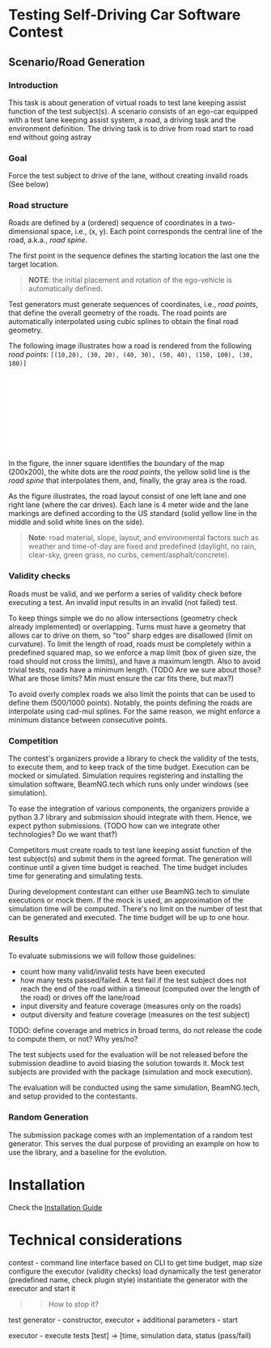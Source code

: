 # Testing Self-Driving Car Software Contest

## Scenario/Road Generation

### Introduction
This task is about generation of virtual roads to test lane keeping assist function of the test subject(s). A scenario consists of an ego-car equipped with a test lane keeping assist system, a road, a driving task and the environment definition.  The driving task is to drive from road start to road end without going astray

### Goal
Force the test subject to drive of the lane, without creating invalid roads (See below)


### Road structure
Roads are defined by a (ordered) sequence of coordinates in a two-dimensional space, i.e., (x, y). Each point corresponds the central line of the road, a.k.a., *road spine*. 

The first point in the sequence defines the starting location the last one the target location.

> **NOTE**: the initial placement and rotation of the ego-vehicle is automatically defined.

Test generators must generate sequences of coordinates, i.e., *road points*, that define the overall geometry of the roads. The road points are automatically interpolated using cubic splines to obtain the final road geometry.

The following image illustrates how a road is rendered from the following *road points*: 
`[(10,20), (30, 20), (40, 30), (50, 40), (150, 100), (30, 180)]`

![Sample Road caption="test"](./figures/road_sample.pdf "Sample Road")

In the figure, the inner square identifies the boundary of the map (200x200), the white dots are the *road points*, the yellow solid line is the *road spine* that interpolates them, and, finally, the gray area is the road.

As the figure illustrates, the road layout consist of one left lane and one right lane (where the car drives). Each lane is 4 meter wide and the lane markings are defined according to the US standard (solid yellow line in the middle and solid white lines on the side).

> **Note**: road material, slope, layout, and environmental factors such as weather and time-of-day are fixed and predefined  (daylight, no rain, clear-sky, green grass, no curbs, cement/asphalt/concrete). 


### Validity checks
Roads must be valid, and we perform a series of validity check before executing a test. An invalid input results in an invalid (not failed) test.

To keep things simple we do no allow intersections (geometry check already implemented) or overlapping. Turns must have a geometry that allows car to drive on them, so "too" sharp edges are disallowed (limit on curvature). To limit the length of road, roads must be completely within a predefined squared map, so we enforce a map limit (box of given size, the road should not cross the limits), and have a maximum length. Also to avoid trivial tests, roads have a minimum length. (TODO Are we sure about those? What are those limits? Min must ensure the car fits there, but max?)

To avoid overly complex roads we also limit the points that can be used to define them (500/1000 points). Notably, the points defining the roads are interpolate using cad-mul splines. For the same reason, we might enforce a minimum distance between consecutive points.


### Competition
The contest's organizers provide a library to check the validity of the tests, to execute them, and to keep track of the time budget. Execution can be mocked or simulated. Simulation requires  registering and installing the simulation software, BeamNG.tech which runs only under windows (see simulation).

To ease the integration of various components, the organizers provide a python 3.7 library and submission should integrate with them. Hence, we expect python submissions. (TODO how can we integrate other technologies? Do we want that?)

Competitors must create roads to test lane keeping assist function of the test subject(s) and submit them in the agreed format. The generation will continue until a given time budget is reached. The time budget includes time for generating and simulating tests.

During development contestant can either use BeamNG.tech to simulate executions or mock them. If the mock is used, an approximation of the simulation time will be computed. There's no limit on the number of test that can be generated and executed. The time budget will be up to one hour.


### Results
To evaluate submissions we will follow those guidelines:
- count how many valid/invalid tests have been executed
- how many tests passed/failed. A test fail if the test subject does not reach the end of the road within a timeout (computed over the length of the road) or drives off the lane/road
- input diversity and feature coverage (measures only on the roads)
- output diversity and feature coverage (measures on the test subject)

TODO: define coverage and metrics in broad terms, do not release the code to compute them, or not? Why yes/no?

The test subjects used for the evaluation will be not released before the submission deadline to avoid biasing the solution towards it. Mock test subjects are provided with the package (simulation and mock execution).

The evaluation will be conducted using the same simulation, BeamNG.tech, and setup provided to the contestants.

### Random Generation
The submission package comes with an implementation of a random test generator. This serves the dual purpose of providing an example on how to use the library, and a baseline for the evolution.

# Installation
Check the [Installation Guide](INSTALL.md)

# Technical considerations
contest - 
    command line interface based on CLI to get time budget, map size
    configure the executor (validity checks)
    load dynamically the test generator (predefined name, check plugin style)
    instantiate the generator with the executor and start it
    
>> How to stop it?

test generator 
    - constructor, executor + additional parameters
    - start

executor
    - execute tests [test] -> [time, simulation data, status (pass/fail)

    



